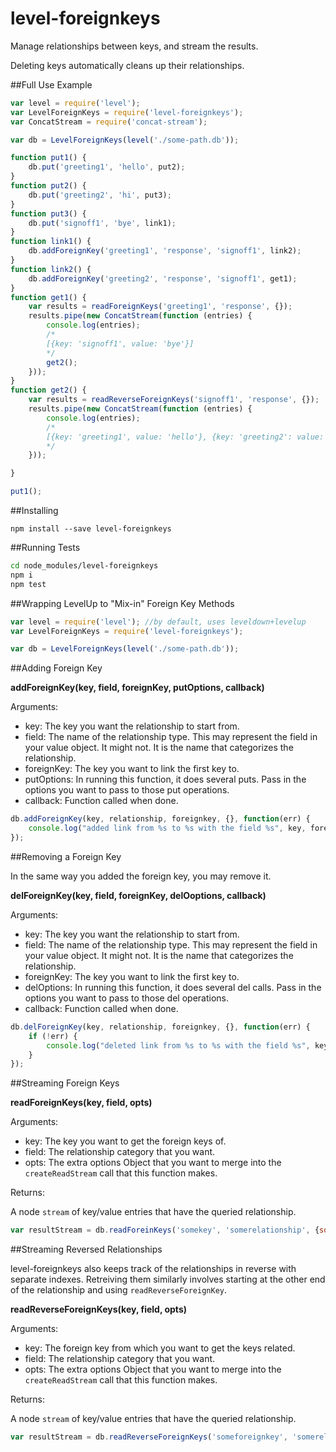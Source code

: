 # level-foreignkeys

Manage relationships between keys, and stream the results.

Deleting keys automatically cleans up their relationships.

##Full Use Example

```js
var level = require('level');
var LevelForeignKeys = require('level-foreignkeys');
var ConcatStream = require('concat-stream');

var db = LevelForeignKeys(level('./some-path.db'));

function put1() {
    db.put('greeting1', 'hello', put2);
}
function put2() {
    db.put('greeting2', 'hi', put3);
}
function put3() {
    db.put('signoff1', 'bye', link1);
}
function link1() {
    db.addForeignKey('greeting1', 'response', 'signoff1', link2);
}
function link2() {
    db.addForeignKey('greeting2', 'response', 'signoff1', get1);
}
function get1() {
    var results = readForeignKeys('greeting1', 'response', {});
    results.pipe(new ConcatStream(function (entries) {
        console.log(entries);
        /*
        [{key: 'signoff1', value: 'bye'}]
        */
        get2();
    }));
}
function get2() {
    var results = readReverseForeignKeys('signoff1', 'response', {});
    results.pipe(new ConcatStream(function (entries) {
        console.log(entries);
        /*
        [{key: 'greeting1', value: 'hello'}, {key: 'greeting2': value: 'hi'}]
        */
    }));

}

put1();
```

##Installing

`npm install --save level-foreignkeys`

##Running Tests

```bash
cd node_modules/level-foreignkeys
npm i
npm test
```

##Wrapping LevelUp to "Mix-in" Foreign Key Methods

```javascript
var level = require('level'); //by default, uses leveldown+levelup
var LevelForeignKeys = require('level-foreignkeys');

var db = LevelForeignKeys(level('./some-path.db'));
```

##Adding Foreign Key

__addForeignKey(key, field, foreignKey, putOptions, callback)__

Arguments:

* key: The key you want the relationship to start from.
* field: The name of the relationship type. This may represent the field in your value object. It might not. It is the name that categorizes the relationship.
* foreignKey: The key you want to link the first key to.
* putOptions: In running this function, it does several puts. Pass in the options you want to pass to those put operations.
* callback: Function called when done.

```js
db.addForeignKey(key, relationship, foreignkey, {}, function(err) {
    console.log("added link from %s to %s with the field %s", key, foreignkey, relationship);
});
```

##Removing a Foreign Key

In the same way you added the foreign key, you may remove it.

__delForeignKey(key, field, foreignKey, delOoptions, callback)__

Arguments:

* key: The key you want the relationship to start from.
* field: The name of the relationship type. This may represent the field in your value object. It might not. It is the name that categorizes the relationship.
* foreignKey: The key you want to link the first key to.
* delOptions: In running this function, it does several del calls. Pass in the options you want to pass to those del operations.
* callback: Function called when done.

```js
db.delForeignKey(key, relationship, foreignkey, {}, function(err) {
    if (!err) {
        console.log("deleted link from %s to %s with the field %s", key, foreignkey, relationship);
    }
});
```

##Streaming Foreign Keys

__readForeignKeys(key, field, opts)__

Arguments:

* key: The key you want to get the foreign keys of.
* field: The relationship category that you want.
* opts: The extra options Object that you want to merge into the `createReadStream` call that this function makes.

Returns:

A node `stream` of key/value entries that have the queried relationship.

```js
var resultStream = db.readForeinKeys('somekey', 'somerelationship', {some: 'options'});
```

##Streaming Reversed Relationships

level-foreignkeys also keeps track of the relationships in reverse with separate indexes.
Retreiving them similarly involves starting at the other end of the relationship and using `readReverseForeignKey`.

__readReverseForeignKeys(key, field, opts)__

Arguments:

* key: The foreign key from which you want to get the keys related.
* field: The relationship category that you want.
* opts: The extra options Object that you want to merge into the `createReadStream` call that this function makes.

Returns:

A node `stream` of key/value entries that have the queried relationship.

```js
var resultStream = db.readReverseForeignKeys('someforeignkey', 'somerelationship', {some: 'options'});
```
